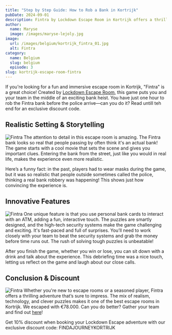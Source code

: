 ```yaml
---
title: "Step by Step Guide: How to Rob a Bank in Kortrijk"
pubDate: 2024-09-01
description: Fintra by Lockdown Escape Room in Kortrijk offers a thrilling, realistic bank heist escape game with clever puzzles and high-tech challenges for an unforgettable adventure.
author:
  name: Maryse
  image: /images/maryse-lejoly.jpg
image:
  url: /images/belgium/kortrijk_fintra_01.jpg
  alt: Fintra
category:
  name: Belgium
  slug: belgium
  episode: 3
slug: kortrijk-escape-room-fintra
---
```

If you're looking for a fun and immersive escape room in Kortrijk, "Fintra" is a great choice! Created by [Lockdown Escape Room](https://www.lockdown-escape.be/), this game puts you and your team in the middle of an exciting bank heist. You have just one hour to rob the Fintra bank before the police arrive—can you do it? Read untill teh end for an exclusive discount code.

## Realistic Setting & Storytelling
![Fintra](/images/belgium/kortrijk_fintra_02.jpg)
The attention to detail in this escape room is amazing. The Fintra bank looks so real that people passing by often think it's an actual bank! The game starts with a cool movie that sets the scene and gives you important clues. Entering the bank from the street, just like you would in real life, makes the experience even more realistic.

Here’s a funny fact: in the past, players had to wear masks during the game, but it was so realistic that people outside sometimes called the police, thinking a real bank robbery was happening! This shows just how convincing the experience is.

## Innovative Features
![Fintra](/images/belgium/kortrijk_fintra_03.jpg)
One unique feature is that you use personal bank cards to interact with an ATM, adding a fun, interactive touch. The puzzles are smartly designed, and the high-tech security systems make the game challenging and exciting. It's fast-paced and full of surprises. You’ll need to work closely with your team to beat the security systems and grab the money before time runs out. The rush of solving tough puzzles is unbeatable!

After you finish the game, whether you win or lose, you can sit down with a drink and talk about the experience. This debriefing time was a nice touch, letting us reflect on the game and laugh about our close calls.

## Conclusion & Discount
![Fintra](/images/belgium/kortrijk_fintra_04.jpg)
Whether you're new to escape rooms or a seasoned player, Fintra offers a thrilling adventure that’s sure to impress. The mix of realism, technology, and clever puzzles makes it one of the best escape rooms in Kortrijk. We escaped with €78.000. Can you do better? Gather your team and find out [here](https://www.lockdown-escape.be/kortrijk/escape-rooms/fintra)!

Get 10% discount when booking your Lockdown Escape adventure with our exclusive discount code: FINDAJOURNEYKORTRIJK